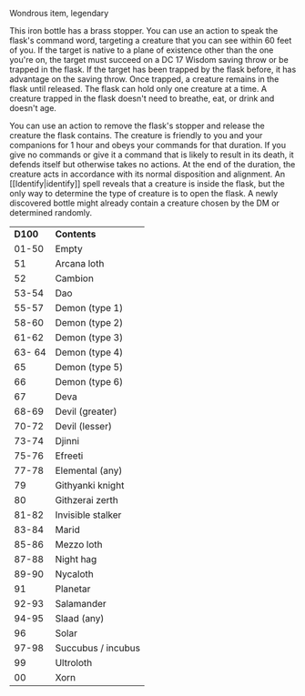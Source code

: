 Wondrous item, legendary

This iron bottle has a brass stopper. You can use an action to speak the flask's command word, targeting a creature that you can see within 60 feet of you. If the target is native to a plane of existence other than the one you're on, the target must succeed on a DC 17 Wisdom saving throw or be trapped in the flask. If the target has been trapped by the flask before, it has advantage on the saving throw. Once trapped, a creature remains in the flask until released. The flask can hold only one creature at a time. A creature trapped in the flask doesn't need to breathe, eat, or drink and doesn't age.

You can use an action to remove the flask's stopper and release the creature the flask contains. The creature is friendly to you and your companions for 1 hour and obeys your commands for that duration. If you give no commands or give it a command that is likely to result in its death, it defends itself but otherwise takes no actions. At the end of the duration, the creature acts in accordance with its normal disposition and alignment. An [[Identify|identify]] spell reveals that a creature is inside the flask, but the only way to determine the type of creature is to open the flask. A newly discovered bottle might already contain a creature chosen by the DM or determined randomly.

<table><tbody><tr class="odd"><td><strong>D100</strong></td><td><strong>Contents</strong></td></tr><tr class="even"><td>01-50</td><td>Empty</td></tr><tr class="odd"><td>51</td><td>Arcana loth</td></tr><tr class="even"><td>52</td><td>Cambion</td></tr><tr class="odd"><td>53-54</td><td>Dao</td></tr><tr class="even"><td>55-57</td><td>Demon (type 1)</td></tr><tr class="odd"><td>58-60</td><td>Demon (type 2)</td></tr><tr class="even"><td>61-62</td><td>Demon (type 3)</td></tr><tr class="odd"><td>63- 64</td><td>Demon (type 4)</td></tr><tr class="even"><td>65</td><td>Demon (type 5)</td></tr><tr class="odd"><td>66</td><td>Demon (type 6)</td></tr><tr class="even"><td>67</td><td>Deva</td></tr><tr class="odd"><td>68-69</td><td>Devil (greater)</td></tr><tr class="even"><td>70-72</td><td>Devil (lesser)</td></tr><tr class="odd"><td>73-74</td><td>Djinni</td></tr><tr class="even"><td>75-76</td><td>Efreeti</td></tr><tr class="odd"><td>77-78</td><td>Elemental (any)</td></tr><tr class="even"><td>79</td><td>Githyanki knight</td></tr><tr class="odd"><td>80</td><td>Githzerai zerth</td></tr><tr class="even"><td>81-82</td><td>Invisible stalker</td></tr><tr class="odd"><td>83-84</td><td>Marid</td></tr><tr class="even"><td>85-86</td><td>Mezzo loth</td></tr><tr class="odd"><td>87-88</td><td>Night hag</td></tr><tr class="even"><td>89-90</td><td>Nycaloth</td></tr><tr class="odd"><td>91</td><td>Planetar</td></tr><tr class="even"><td>92-93</td><td>Salamander</td></tr><tr class="odd"><td>94-95</td><td>Slaad (any)</td></tr><tr class="even"><td>96</td><td>Solar</td></tr><tr class="odd"><td>97-98</td><td>Succubus / incubus</td></tr><tr class="even"><td>99</td><td>Ultroloth</td></tr><tr class="odd"><td>00</td><td>Xorn</td></tr></tbody></table>

